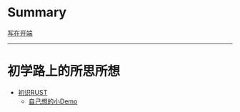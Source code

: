 # Summary

[写在开端](./开端.md)

---
# 初学路上的所思所想
- [初识RUST](./初识RUST.md)
    - [自己想的小Demo](./解析个IP报文吧.md)